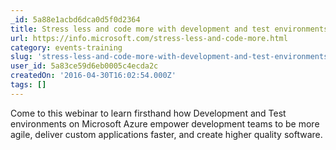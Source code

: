 ```yaml
---
_id: 5a88e1acbd6dca0d5f0d2364
title: Stress less and code more with development and test environments in the cloud
url: https://info.microsoft.com/stress-less-and-code-more.html
category: events-training
slug: 'stress-less-and-code-more-with-development-and-test-environments-in-the-cloud'
user_id: 5a83ce59d6eb0005c4ecda2c
createdOn: '2016-04-30T16:02:54.000Z'
tags: []
---
```


Come to this webinar to learn firsthand how Development and Test environments on Microsoft Azure empower development teams to be more agile, deliver custom applications faster, and create higher quality software.
